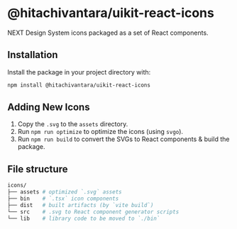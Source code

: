 # @hitachivantara/uikit-react-icons

NEXT Design System icons packaged as a set of React components.

## Installation

Install the package in your project directory with:

```sh
npm install @hitachivantara/uikit-react-icons
```

## Adding New Icons

1. Copy the `.svg` to the `assets` directory.
2. Run `npm run optimize` to optimize the icons (using `svgo`).
3. Run `npm run build` to convert the SVGs to React components & build the package.

## File structure

```sh
icons/
├── assets # optimized `.svg` assets
├── bin    # `.tsx` icon components
├── dist   # built artifacts (by `vite build`)
└── src    # .svg to React component generator scripts
└── lib    # library code to be moved to `./bin`
```
